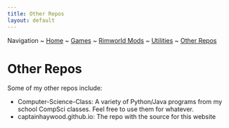 ```yaml
---
title: Other Repos
layout: default
---
```

Navigation ~ [Home](README) ~ [Games](GAMES) ~ [Rimworld Mods](RIMWORLD) ~ [Utilities](UTIL) ~ [Other Repos](OTHER)



# Other Repos
Some of my other repos include:
- Computer-Science-Class: A variety of Python/Java programs from my school CompSci classes. Feel free to use them for whatever.
- captainhaywood.github.io: The repo with the source for this website
